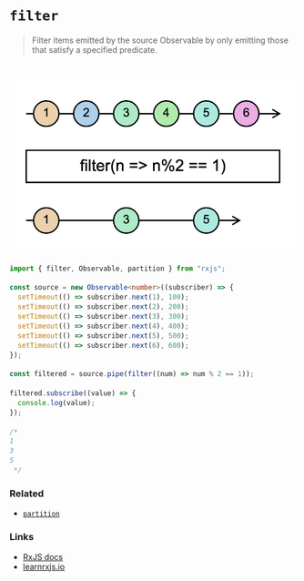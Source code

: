 # `filter`

> Filter items emitted by the source Observable by only emitting those that satisfy a specified predicate.

<br/>

![diagram](diagram.png)

<!--code-snipet-start-->
```ts
import { filter, Observable, partition } from "rxjs";

const source = new Observable<number>((subscriber) => {
  setTimeout(() => subscriber.next(1), 100);
  setTimeout(() => subscriber.next(2), 200);
  setTimeout(() => subscriber.next(3), 300);
  setTimeout(() => subscriber.next(4), 400);
  setTimeout(() => subscriber.next(5), 500);
  setTimeout(() => subscriber.next(6), 600);
});

const filtered = source.pipe(filter((num) => num % 2 == 1));

filtered.subscribe((value) => {
  console.log(value);
});

/*
1
3
5
 */

```
<!--code-snipet-end-->

### Related

- [`partition`](../partition/)


### Links

- [RxJS docs](https://rxjs.dev/api/index/function/filter)
- [learnrxjs.io](https://www.learnrxjs.io/learn-rxjs/operators/filtering/filter)